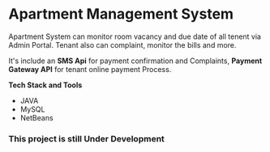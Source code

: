 # Apartment Management System
Apartment System can monitor room vacancy and due date of all tenent via Admin Portal. Tenant also can complaint, monitor the bills and more.

It's include an **SMS Api** for payment confirmation and Complaints, **Payment Gateway API** for tenant online payment Process.

**Tech Stack and Tools**
* JAVA
* MySQL
* NetBeans

<h3>This project is still Under Development</h3>
